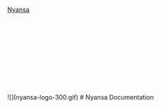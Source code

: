 <div id="topbar" style="height:200px;width:100%;"><a href="http://www.nyansa.com">Nyansa</a></div>
![](nyansa-logo-300.gif)
# Nyansa Documentation




